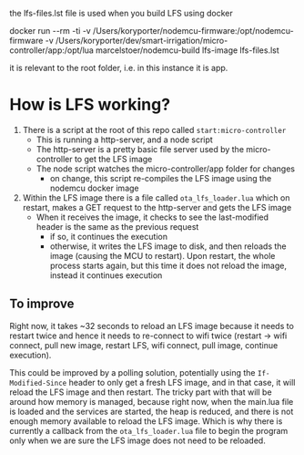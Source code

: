 the lfs-files.lst file is used when you build LFS using docker

docker run --rm -ti -v /Users/koryporter/nodemcu-firmware:/opt/nodemcu-firmware -v /Users/koryporter/dev/smart-irrigation/micro-controller/app:/opt/lua marcelstoer/nodemcu-build lfs-image lfs-files.lst

it is relevant to the root folder, i.e. in this instance it is app.

# How is LFS working?

1. There is a script at the root of this repo called `start:micro-controller`
   - This is running a http-server, and a node script
   - The http-server is a pretty basic file server used by the micro-controller to get the LFS image
   - The node script watches the micro-controller/app folder for changes
     - on change, this script re-compiles the LFS image using the nodemcu docker image
2. Within the LFS image there is a file called `ota_lfs_loader.lua` which on restart, makes a GET request to the http-server and gets the LFS image
   - When it receives the image, it checks to see the last-modified header is the same as the previous request
     - if so, it continues the execution
     - otherwise, it writes the LFS image to disk, and then reloads the image (causing the MCU to restart). Upon restart, the whole process starts again, but this time it does not reload the image, instead it continues execution

## To improve

Right now, it takes ~32 seconds to reload an LFS image because it needs to restart twice and hence it needs to re-connect to wifi twice (restart -> wifi connect, pull new image, restart LFS, wifi connect, pull image, continue execution).

This could be improved by a polling solution, potentially using the `If-Modified-Since` header to only get a fresh LFS image, and in that case, it will reload the LFS image and then restart.
The tricky part with that will be around how memory is managed, because right now, when the main.lua file is loaded and the services are started, the heap is reduced, and there is not enough memory
available to reload the LFS image. Which is why there is currently a callback from the `ota_lfs_loader.lua` file to begin the program only when we are sure the LFS image does not need to be reloaded.

